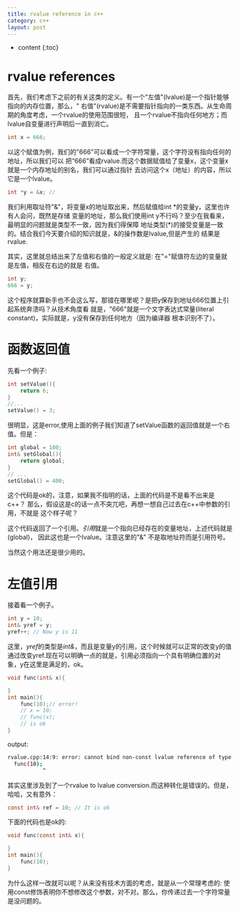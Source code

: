 ```yaml
---
title: rvalue reference in c++
category: c++
layout: post
---
```

* content
{:toc}

# rvalue references
首先，我们考虑下之前的有关这类的定义。有一个"左值"(lvalue)是一个指针能够指向的内存位置，那么，"
右值"(rvalue)是不需要指针指向的一类东西。从生命周期的角度考虑，一个rvalue的使用范围很短，
且一个rvalue不指向任何地方；而lvalue自变量进行声明后一直到消亡。

```c
int x = 666;
```
以这个赋值为例，我们的"666"可以看成一个字符常量，这个字符没有指向任何的地址，所以我们可以
把“666”看成rvalue.而这个数据赋值给了变量x，这个变量x就是一个内存地址的别名，我们可以通过指针
去访问这个x（地址）的内容，所以它是一个lvalue。

```c
int *y = &x; //
```
我们利用取址符"&"，将变量x的地址取出来，然后赋值给int \*的变量y，这里也许有人会问，既然是存储
变量的地址，那么我们使用int y不行吗？至少在我看来，最明显的问题就是类型不一致，因为我们得保障
地址类型(\*)的接受变量是一致的。结合我们今天要介绍的知识就是，&的操作数是lvalue,但是产生的
结果是rvalue.

其实，这里就总结出来了左值和右值的一般定义就是: 在"="赋值符左边的变量就是左值，相反在右边的就是
右值。

```c
int y;
666 = y;
```
这个程序就算新手也不会这么写，那错在哪里呢？是把y保存到地址666位置上引起系统奔溃吗？从技术角度看
就是，"666"就是一个文字表达式常量(literal constant)，实际就是，y没有保存到任何地方（因为编译器
根本识别不了）。

# 函数返回值
先看一个例子:
```c
int setValue(){
	return 6;
}
//...
setValue() = 3;
```
很明显，这是error,使用上面的例子我们知道了setValue函数的返回值就是一个右值。但是：

```c
int global = 100;
int& setGlobal(){
	return global;
}
// ...
setGlobal() = 400;
```
这个代码是ok的，注意，如果我不指明的话，上面的代码是不是看不出来是c++？
那么，假设这是c的话一点不突兀吧，再想一想自己过去在c++中参数的引用，不就是
这个样子呢？

这个代码返回了一个引用。*引用*就是一个指向已经存在的变量地址，上述代码就是(global)，
因此这也是一个lvalue。注意这里的"&" 不是取地址符而是引用符号。

当然这个用法还是很少用的。

# 左值引用
接着看一个例子。
```c
int y = 10;
int& yref = y;
yref++; // Now y is 11
```
这里，*yref*的类型是*int&*，而且是变量y的引用，这个时候就可以正常的改变y的值
通过改变yref.现在可以明确一点的就是，引用必须指向一个具有明确位置的对象，y在这里是满足的，ok。

```c
void func(int& x){

}
int main(){
	func(10);// error!
	// x = 10;
	// func(x);
	// is ok
}
```
output:
```bash
rvalue.cpp:14:9: error: cannot bind non-const lvalue reference of type ‘int&’ to an rvalue of type int’
  func(10);
           ^
```
其实这里涉及到了一个rvalue to lvalue conversion.而这种转化是错误的。但是，哈哈，又有意外：
```c
const int& ref = 10; // It is ok
```
下面的代码也是ok的:
```c
void func(const int& x){

}
int main(){
	func(10);
}
```
 为什么这样一改就可以呢？从来没有技术方面的考虑，就是从一个常理考虑的:
使用const修饰表明你不想修改这个参数，对不对。那么，你传递过去一个字符常量是没问题的。





